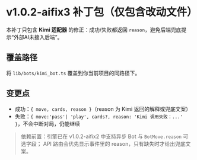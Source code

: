 # v1.0.2-aifix3 补丁包（仅包含改动文件）

本补丁只包含 **Kimi 适配器** 的修正：成功/失败都返回 `reason`，避免后端兜底提示“外部AI未接入后端”。

## 覆盖路径
将 `lib/bots/kimi_bot.ts` 覆盖到你当前项目的同路径下。

## 变更点
- 成功：`{ move, cards, reason }`（reason 为 Kimi 返回的解释或兜底文案）
- 失败：`{ move:'pass'| 'play', cards?, reason: 'Kimi 调用失败：...' }`，不会中断对局，仍能继续

> 依赖前置：引擎已在 v1.0.2-aifix2 中支持异步 Bot 与 `BotMove.reason` 可选字段；
> API 路由会优先显示事件里的 reason，只有缺失时才给出兜底文案。
